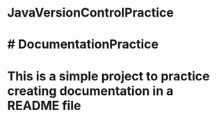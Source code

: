 # JavaVersionControlPractice

# # DocumentationPractice
# This is a simple project to practice creating documentation in a README file
